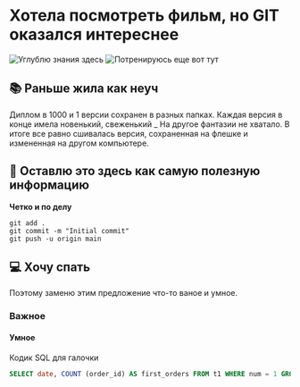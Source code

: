 # Хотела посмотреть фильм, но GIT оказался интереснее

![Углублю знания здесь](https://ru.hexlet.io/courses/intro_to_git/lessons/intro/theory_unit)
![Потренируюсь еще вот тут](https://learngitbranching.js.org/?locale=ru_RU&demo=)

## 📚 Раньше жила как неуч

Диплом в 1000 и 1 версии сохранен в разных папках. Каждая версия в конце имела новенький, свеженький _ На другое фантазии не хватало. В итоге все равно сшивалась версия, сохраненная на флешке и измененная на другом компьютере.

## 🚀 Оставлю это здесь как самую полезную информацию

**Четко и по делу**

    git add .
	git commit -m "Initial commit"
	git push -u origin main


## 💻 Хочу спать

Поэтому заменю этим предложение что-то ваное и умное.

### Важное

#### Умное

Кодик SQL для галочки

```sql
SELECT date, COUNT (order_id) AS first_orders FROM t1 WHERE num = 1 GROUP BY date ORDER BY date;